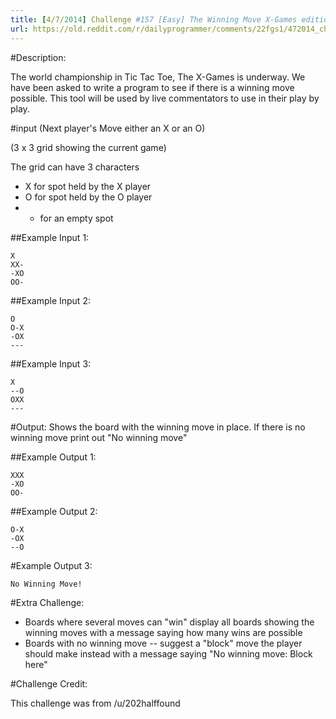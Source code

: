 ```yaml
---
title: [4/7/2014] Challenge #157 [Easy] The Winning Move X-Games edition
url: https://old.reddit.com/r/dailyprogrammer/comments/22fgs1/472014_challenge_157_easy_the_winning_move_xgames/
---
```


#Description:

The world championship in Tic Tac Toe, The X-Games is underway. We have been asked to write a program
to see if there is a winning move possible. This tool will be used by live commentators to
use in their play by play.


#input
(Next player's Move either an X or an O)

(3 x 3 grid showing the current game)

The grid can have 3 characters

* X for spot held by the X player
* O for spot held by the O player
* - for an empty spot


##Example Input 1:

    X
    XX-
    -XO
    OO-
	

##Example Input 2:

    O
    O-X
    -OX
    ---

##Example Input 3:

    X
    --O
    OXX
    ---

#Output:
Shows the board with the winning move in place. If there is no winning move print out "No winning move"

##Example Output 1:

    XXX
    -XO
    OO-
	
	
##Example Output 2:

    O-X
    -OX
    --O
	
#Example Output 3:

    No Winning Move!
	
	
#Extra Challenge:

* Boards where several moves can "win" display all boards showing the winning moves with a message saying how many wins are possible
* Boards with no winning move -- suggest a "block" move the player should make instead with a message saying "No winning move: Block here"

#Challenge Credit:

This challenge was from /u/202halffound 